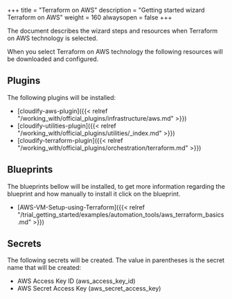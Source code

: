 +++
title = "Terraform on AWS"
description = "Getting started wizard Terraform on AWS"
weight = 160
alwaysopen = false
+++

The document describes the wizard steps and resources when Terraform on AWS technology is selected.

When you select Terraform on AWS technology the following resources will be downloaded and configured.

## Plugins

The following plugins will be installed:

* [cloudify-aws-plugin]({{< relref "/working_with/official_plugins/infrastructure/aws.md" >}})
* [cloudify-utilities-plugin]({{< relref "/working_with/official_plugins/utilities/_index.md" >}})
* [cloudify-terraform-plugin]({{< relref "/working_with/official_plugins/orchestration/terraform.md" >}})


## Blueprints

The blueprints bellow will be installed, to get more information regarding the blueprint and how manually to install it click on the blueprint.

* [AWS-VM-Setup-using-Terraform]({{< relref "/trial_getting_started/examples/automation_tools/aws_terraform_basics.md" >}})


## Secrets

The following secrets will be created. The value in parentheses is the secret name that will be created:

* AWS Access Key ID (aws_access_key_id)
* AWS Secret Access Key (aws_secret_access_key)
